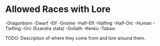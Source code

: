 # Allowed Races with Lore
-Dragonborn
-Dwarf
-Elf
-Gnome
-Half-Elf
-Halfing
-Half-Orc
-Human
-Tiefling
-Orc (Exandra stats)
-Goliath
-Kenku
-Tabaxi

TODO:  Description of where they come from and lore around them.

